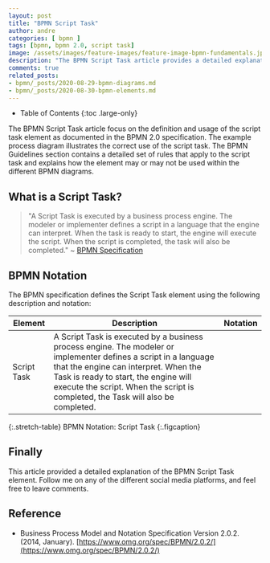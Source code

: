 ```yaml
---
layout: post
title: "BPMN Script Task"
author: andre
categories: [ bpmn ]
tags: [bpmn, bpmn 2.0, script task]
image: /assets/images/feature-images/feature-image-bpmn-fundamentals.jpg
description: "The BPMN Script Task article provides a detailed explanation of the script task element, including the BPMN notation, an example diagram and guidelines."
comments: true
related_posts:
- bpmn/_posts/2020-08-29-bpmn-diagrams.md
- bpmn/_posts/2020-08-30-bpmn-elements.md
---
```


- Table of Contents
{:toc .large-only}

The BPMN Script Task article focus on the definition and usage of the script task element as documented in the BPMN 2.0
specification. The example process diagram illustrates the correct use of the script task. The BPMN Guidelines section
contains a detailed set of rules that apply to the script task and explains how the element may or may not be used
within the different BPMN diagrams.

## What is a Script Task?
> "A Script Task is executed by a business process engine. The modeler or implementer defines a script in a language 
> that the engine can interpret. When the task is ready to start, the engine will execute the script. When the script is 
> completed, the task will also be completed." ~ [BPMN Specification][1]

## BPMN Notation
The BPMN specification defines the Script Task element using the following description and notation:

| Element | Description | Notation |
|---------|-------------|:--------:|
| Script Task | A Script Task is executed by a business process engine. The modeler or implementer defines a script in a language that the engine can interpret. When the Task is ready to start, the engine will execute the script. When the script is completed, the Task will also be completed. | <iconify-icon height=48px data-icon="bpmn:script-task"></iconify-icon> |
{:.stretch-table}
BPMN Notation: Script Task
{:.figcaption}

## Finally
This article provided a detailed explanation of the BPMN Script Task element. Follow me on any of the different
social media platforms, and feel free to leave comments.

## Reference
* Business Process Model and Notation Specification Version 2.0.2. (2014, January). [https://www.omg.org/spec/BPMN/2.0.2/](https://www.omg.org/spec/BPMN/2.0.2/)

[1]:https://www.omg.org/spec/BPMN/2.0.2/PDF